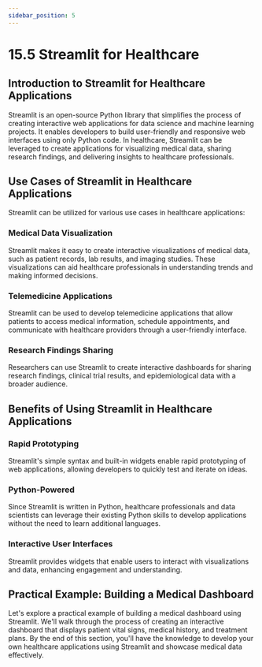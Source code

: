 ```yaml
---
sidebar_position: 5
---
```


# 15.5 Streamlit for Healthcare

## Introduction to Streamlit for Healthcare Applications

Streamlit is an open-source Python library that simplifies the process of creating interactive web applications for data science and machine learning projects. It enables developers to build user-friendly and responsive web interfaces using only Python code. In healthcare, Streamlit can be leveraged to create applications for visualizing medical data, sharing research findings, and delivering insights to healthcare professionals.

## Use Cases of Streamlit in Healthcare Applications

Streamlit can be utilized for various use cases in healthcare applications:

### Medical Data Visualization

Streamlit makes it easy to create interactive visualizations of medical data, such as patient records, lab results, and imaging studies. These visualizations can aid healthcare professionals in understanding trends and making informed decisions.

### Telemedicine Applications

Streamlit can be used to develop telemedicine applications that allow patients to access medical information, schedule appointments, and communicate with healthcare providers through a user-friendly interface.

### Research Findings Sharing

Researchers can use Streamlit to create interactive dashboards for sharing research findings, clinical trial results, and epidemiological data with a broader audience.

## Benefits of Using Streamlit in Healthcare Applications

### Rapid Prototyping

Streamlit's simple syntax and built-in widgets enable rapid prototyping of web applications, allowing developers to quickly test and iterate on ideas.

### Python-Powered

Since Streamlit is written in Python, healthcare professionals and data scientists can leverage their existing Python skills to develop applications without the need to learn additional languages.

### Interactive User Interfaces

Streamlit provides widgets that enable users to interact with visualizations and data, enhancing engagement and understanding.

## Practical Example: Building a Medical Dashboard

Let's explore a practical example of building a medical dashboard using Streamlit. We'll walk through the process of creating an interactive dashboard that displays patient vital signs, medical history, and treatment plans. By the end of this section, you'll have the knowledge to develop your own healthcare applications using Streamlit and showcase medical data effectively.
